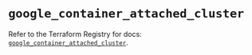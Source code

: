 # `google_container_attached_cluster`

Refer to the Terraform Registry for docs: [`google_container_attached_cluster`](https://registry.terraform.io/providers/hashicorp/google/6.18.0/docs/resources/container_attached_cluster).
